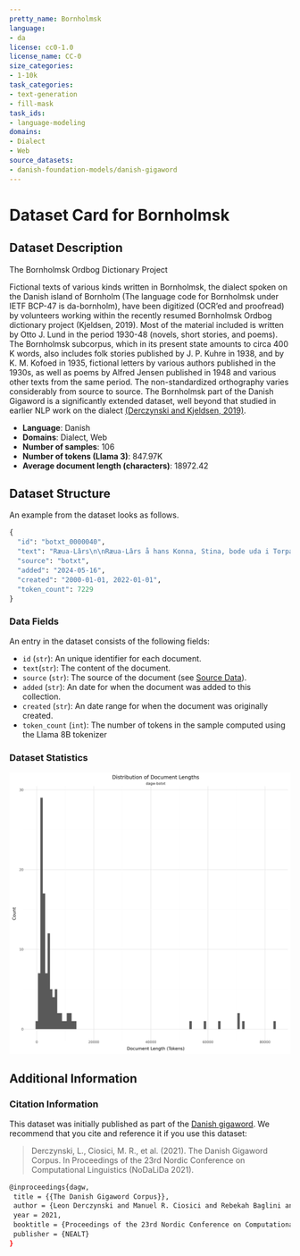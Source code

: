```yaml
---
pretty_name: Bornholmsk
language:
- da
license: cc0-1.0
license_name: CC-0
size_categories:
- 1-10k
task_categories:
- text-generation
- fill-mask
task_ids:
- language-modeling
domains:
- Dialect
- Web
source_datasets:
- danish-foundation-models/danish-gigaword
---
```


# Dataset Card for Bornholmsk 

## Dataset Description

<!-- START-SHORT DESCRIPTION -->
The Bornholmsk Ordbog Dictionary Project
<!-- END-SHORT DESCRIPTION -->

Fictional texts of various kinds written in Bornholmsk, the dialect spoken on the Danish island of Bornholm (The language code for Bornholmsk under IETF BCP-47 is da-bornholm), have been digitized (OCR’ed and proofread) by volunteers working within the recently resumed Bornholmsk Ordbog dictionary project (Kjeldsen, 2019). Most of the material included is written by Otto J. Lund in the period 1930-48 (novels, short stories, and poems). The Bornholmsk subcorpus, which in its present state amounts to circa 400 K words, also includes folk stories published by J. P. Kuhre in 1938, and by K. M. Kofoed in 1935, fictional letters by various authors published in the 1930s, as well as poems by Alfred Jensen published in 1948 and various other texts from the same period. The non-standardized orthography varies considerably from source to source. The Bornholmsk part of the Danish Gigaword is a significantly extended dataset, well beyond that studied in earlier NLP work on the dialect [(Derczynski and Kjeldsen, 2019)](https://aclanthology.org/W19-6138/).


<!-- START-DESC-STATS -->
- **Language**: Danish
- **Domains**: Dialect, Web
- **Number of samples**: 106
- **Number of tokens (Llama 3)**: 847.97K
- **Average document length (characters)**: 18972.42
<!-- END-DESC-STATS -->



## Dataset Structure
An example from the dataset looks as follows.


<!-- START-SAMPLE -->
```py
{
  "id": "botxt_0000040",
  "text": "Ræua-Lârs\n\nRæua-Lârs å hans Konna, Stina, bode uda i Torpabakkana. Hanj hed nok æjla Lârs\nNielsen, m[...]",
  "source": "botxt",
  "added": "2024-05-16",
  "created": "2000-01-01, 2022-01-01",
  "token_count": 7229
}
```

### Data Fields

An entry in the dataset consists of the following fields:

- `id` (`str`): An unique identifier for each document.
- `text`(`str`): The content of the document.
- `source` (`str`): The source of the document (see [Source Data](#source-data)).
- `added` (`str`): An date for when the document was added to this collection.
- `created` (`str`): An date range for when the document was originally created.
- `token_count` (`int`): The number of tokens in the sample computed using the Llama 8B tokenizer
<!-- END-SAMPLE -->

### Dataset Statistics

<!-- START-DATASET PLOTS -->
<p align="center">
<img src="./images/dist_document_length.png" width="600" style="margin-right: 10px;" />
</p>
<!-- END-DATASET PLOTS -->


## Additional Information


### Citation Information

This dataset was initially published as part of the [Danish gigaword](https://huggingface.co/danish-foundation-models). We recommend that you cite and reference it if you use this dataset:

> Derczynski, L., Ciosici, M. R., et al. (2021). The Danish Gigaword Corpus. In Proceedings of the 23rd Nordic Conference on Computational Linguistics (NoDaLiDa 2021).

```bash
@inproceedings{dagw,
 title = {{The Danish Gigaword Corpus}},
 author = {Leon Derczynski and Manuel R. Ciosici and Rebekah Baglini and Morten H. Christiansen and Jacob Aarup Dalsgaard and Riccardo Fusaroli and Peter Juel Henrichsen and Rasmus Hvingelby and Andreas Kirkedal and Alex Speed Kjeldsen and Claus Ladefoged and Finn Årup Nielsen and Jens Madsen and Malte Lau Petersen and Jonathan Hvithamar Rystrøm and Daniel Varab},
 year = 2021,
 booktitle = {Proceedings of the 23rd Nordic Conference on Computational Linguistics},
 publisher = {NEALT}
}
```
